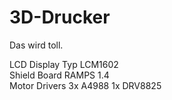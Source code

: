 # 3D-Drucker

Das wird toll.


LCD Display Typ LCM1602  
Shield Board RAMPS 1.4  
Motor Drivers 3x A4988 1x DRV8825  
